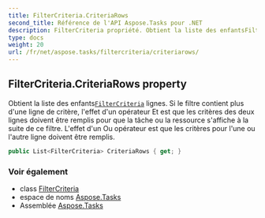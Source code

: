 ```yaml
---
title: FilterCriteria.CriteriaRows
second_title: Référence de l'API Aspose.Tasks pour .NET
description: FilterCriteria propriété. Obtient la liste des enfantsFilterCriteria lignes. Si le filtre contient plus dune ligne de critère leffet dun opérateur Et est que les critères des deux lignes doivent être remplis pour que la tâche ou la ressource saffiche à la suite de ce filtre. Leffet dun Ou opérateur est que les critères pour lune ou lautre ligne doivent être remplis.
type: docs
weight: 20
url: /fr/net/aspose.tasks/filtercriteria/criteriarows/
---
```

## FilterCriteria.CriteriaRows property

Obtient la liste des enfants[`FilterCriteria`](../) lignes. Si le filtre contient plus d'une ligne de critère, l'effet d'un opérateur Et est que les critères des deux lignes doivent être remplis pour que la tâche ou la ressource s'affiche à la suite de ce filtre. L'effet d'un Ou opérateur est que les critères pour l'une ou l'autre ligne doivent être remplis.

```csharp
public List<FilterCriteria> CriteriaRows { get; }
```

### Voir également

* class [FilterCriteria](../)
* espace de noms [Aspose.Tasks](../../filtercriteria/)
* Assemblée [Aspose.Tasks](../../../)


